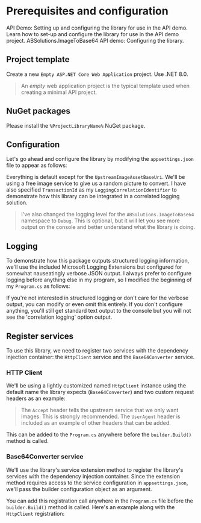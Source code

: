 # Prerequisites and configuration

<link-summary>API Demo: Setting up and configuring the library for use in the API demo.</link-summary>
<card-summary>Learn how to set-up and configure the library for use in the API demo project.</card-summary>
<web-summary>ABSolutions.ImageToBase64 API demo: Configuring the library.</web-summary>

## Project template

Create a new `Empty ASP.NET Core Web Application` project. Use .NET 8.0.
> An *empty* web application project is the typical
> template used when creating a minimal API project.

## NuGet packages

Please install the `%ProjectLibraryName%` NuGet package.

## Configuration

Let's go ahead and configure the library by modifying the `appsettings.json` file to appear as follows:

<code-block lang="json" src="Library_Demo_appsettings.json"/>

Everything is default except for the `UpstreamImageAssetBaseUri`. We'll be using a free image service to give us a
random picture to convert. I have also specified `TransactionId` as my `LoggingCorrelationIdentifier` to demonstrate how
this library can be integrated in a correlated logging solution.

> I've also changed the logging level for the `ABSolutions.ImageToBase64` namespace to `Debug`. This is optional, but it
> will let you see more output on the console and better understand what the library is doing.

## Logging

To demonstrate how this package outputs structured logging information, we'll use the included Microsoft Logging
Extensions but configured for somewhat nauseatingly verbose JSON output. I always prefer to configure logging before
anything else in my program, so I modified the beginning of my `Program.cs` as follows:

<code-block lang="c#" src="Library_Demo_Program.cs" include-lines="8-18"/>

If you're not interested in structured logging or don't care for the verbose output, you can modify or even omit this
entirely. If you don't configure anything, you'll still get standard text output to the console but you will not see
the 'correlation logging' option output.

## Register services

To use this library, we need to register two services with the dependency injection container: the `HttpClient` service
and the `Base64Converter` service.

### HTTP Client

We'll be using a lightly customized named `HttpClient` instance using the default name the library expects
(`Base64Converter`) and two custom request headers as an example:

<code-block src="Library_Demo_Program.cs" include-lines="19-25" lang="c#"/>

> The `Accept` header tells the upstream service that we only want images. This is strongly recommended.
> The `UserAgent` header is included as an example of other headers that can be added.

This can be added to the `Program.cs` anywhere before the `builder.Build()` method is called.

### Base64Converter service

We'll use the library's service extension method to register the library's services with the dependency injection
container. Since the extension method requires access to the service configuration in `appsettings.json`, we'll pass the
builder configuration object as an argument.

You can add this registration call anywhere in the `Program.cs` file before the `builder.Build()` method is called.
Here's an example along with the `HttpClient` registration:

<code-block src="Library_Demo_Program.cs" include-lines="19-28" lang="c#"/>
